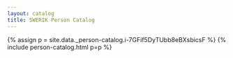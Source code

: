 ```yaml
---
layout: catalog
title: SWERIK Person Catalog
---
```

{% assign p = site.data._person-catalog.i-7GFif5DyTUbb8eBXsbicsF %}
{% include person-catalog.html p=p %}

